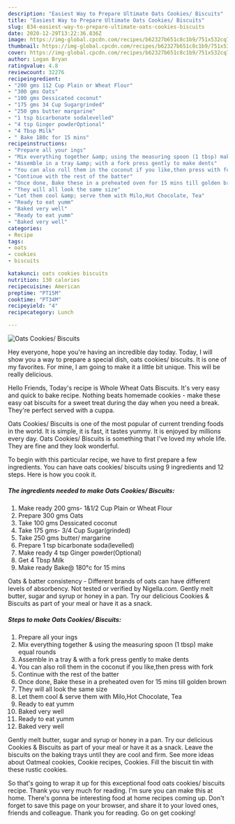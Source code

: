 ```yaml
---
description: "Easiest Way to Prepare Ultimate Oats Cookies/ Biscuits"
title: "Easiest Way to Prepare Ultimate Oats Cookies/ Biscuits"
slug: 834-easiest-way-to-prepare-ultimate-oats-cookies-biscuits
date: 2020-12-29T13:22:36.836Z
image: https://img-global.cpcdn.com/recipes/b62327b651c8c1b9/751x532cq70/oats-cookies-biscuits-recipe-main-photo.jpg
thumbnail: https://img-global.cpcdn.com/recipes/b62327b651c8c1b9/751x532cq70/oats-cookies-biscuits-recipe-main-photo.jpg
cover: https://img-global.cpcdn.com/recipes/b62327b651c8c1b9/751x532cq70/oats-cookies-biscuits-recipe-main-photo.jpg
author: Logan Bryan
ratingvalue: 4.8
reviewcount: 32276
recipeingredient:
- "200 gms 112 Cup Plain or Wheat Flour"
- "300 gms Oats"
- "100 gms Dessicated coconut"
- "175 gms 34 Cup Sugargrinded"
- "250 gms butter margarine"
- "1 tsp bicarbonate sodalevelled"
- "4 tsp Ginger powderOptional"
- "4 Tbsp Milk"
- " Bake 180c for 15 mins"
recipeinstructions:
- "Prepare all your ings"
- "Mix everything together &amp; using the measuring spoon (1 tbsp) make equal rounds"
- "Assemble in a tray &amp; with a fork press gently to make dents"
- "You can also roll them in the coconut if you like,then press with fork"
- "Continue with the rest of the batter"
- "Once done, Bake these in a preheated oven for 15 mins till golden brown"
- "They will all look the same size"
- "Let them cool &amp; serve them with Milo,Hot Chocolate, Tea"
- "Ready to eat yumm"
- "Baked very well"
- "Ready to eat yumm"
- "Baked very well"
categories:
- Recipe
tags:
- oats
- cookies
- biscuits

katakunci: oats cookies biscuits 
nutrition: 130 calories
recipecuisine: American
preptime: "PT15M"
cooktime: "PT34M"
recipeyield: "4"
recipecategory: Lunch

---
```



![Oats Cookies/ Biscuits](https://img-global.cpcdn.com/recipes/b62327b651c8c1b9/751x532cq70/oats-cookies-biscuits-recipe-main-photo.jpg)

Hey everyone, hope you're having an incredible day today. Today, I will show you a way to prepare a special dish, oats cookies/ biscuits. It is one of my favorites. For mine, I am going to make it a little bit unique. This will be really delicious.

Hello Friends, Today&#39;s recipe is Whole Wheat Oats Biscuits. It&#39;s very easy and quick to bake recipe. Nothing beats homemade cookies - make these easy oat biscuits for a sweet treat during the day when you need a break. They&#39;re perfect served with a cuppa.

Oats Cookies/ Biscuits is one of the most popular of current trending foods in the world. It is simple, it is fast, it tastes yummy. It is enjoyed by millions every day. Oats Cookies/ Biscuits is something that I've loved my whole life. They are fine and they look wonderful.


To begin with this particular recipe, we have to first prepare a few ingredients. You can have oats cookies/ biscuits using 9 ingredients and 12 steps. Here is how you cook it.

<!--inarticleads1-->

##### The ingredients needed to make Oats Cookies/ Biscuits:

1. Make ready 200 gms- 1&amp;1/2 Cup Plain or Wheat Flour
1. Prepare 300 gms Oats
1. Take 100 gms Dessicated coconut
1. Take 175 gms- 3/4 Cup Sugar(grinded)
1. Take 250 gms butter/ margarine
1. Prepare 1 tsp bicarbonate soda(levelled)
1. Make ready 4 tsp Ginger powder(Optional)
1. Get 4 Tbsp Milk
1. Make ready  Bake@ 180°c for 15 mins


Oats &amp; batter consistency - Different brands of oats can have different levels of absorbency. Not tested or verified by Nigella.com. Gently melt butter, sugar and syrup or honey in a pan. Try our delicious Cookies &amp; Biscuits as part of your meal or have it as a snack. 

<!--inarticleads2-->

##### Steps to make Oats Cookies/ Biscuits:

1. Prepare all your ings
1. Mix everything together &amp; using the measuring spoon (1 tbsp) make equal rounds
1. Assemble in a tray &amp; with a fork press gently to make dents
1. You can also roll them in the coconut if you like,then press with fork
1. Continue with the rest of the batter
1. Once done, Bake these in a preheated oven for 15 mins till golden brown
1. They will all look the same size
1. Let them cool &amp; serve them with Milo,Hot Chocolate, Tea
1. Ready to eat yumm
1. Baked very well
1. Ready to eat yumm
1. Baked very well


Gently melt butter, sugar and syrup or honey in a pan. Try our delicious Cookies &amp; Biscuits as part of your meal or have it as a snack. Leave the biscuits on the baking trays until they are cool and firm. See more ideas about Oatmeal cookies, Cookie recipes, Cookies. Fill the biscuit tin with these rustic cookies. 

So that's going to wrap it up for this exceptional food oats cookies/ biscuits recipe. Thank you very much for reading. I'm sure you can make this at home. There's gonna be interesting food at home recipes coming up. Don't forget to save this page on your browser, and share it to your loved ones, friends and colleague. Thank you for reading. Go on get cooking!
